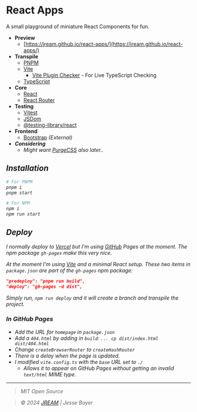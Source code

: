# React Apps

A small playground of miniature React Components for fun.

- **Preview**
  - [https://jream.github.io/react-apps/](https://jream.github.io/react-apps/)
- **Transpile**
  - [PNPM](https://pnpm.io/)
  - [Vite](https://vitejs.dev/)
    - [Vite Plugin Checker](https://www.npmjs.com/package/vite-plugin-checker) - For Live TypeScript Checking
  - [TypeScript](https://www.typescriptlang.org/)
- **Core**
  - [React](https://react.dev/)
  - [React Router](https://reactrouter.com/en/main)
- **Testing**
  - [Vitest](https://vitest.dev/)
  - [JSDom](https://github.com/jsdom/jsdom)
  - [@testing-library/react](https://testing-library.com/)
- **Frontend**
  - [Bootstrap](https://getbootstrap.com/) <em>(External)<em>
- **Considering**
  - Might want [PurgeCSS](https://purgecss.com/) also later..

## Installation

```bash
# For PNPM
pnpm i
pnpm start

# For NPM
npm i
npm run start
```

## Deploy

I normally deploy to [Vercel](https://vercel.com/) but I'm using [GitHub](https://github.com/) Pages at the moment. The npm package `gh-pages` make this very nice.

At the moment I'm using [Vite](https://vitejs.dev/) and a minimal React setup.
These two items in `package.json` are part of the `gh-pages` npm package:

```json
"predeploy": "pnpm run build",
"deploy": "gh-pages -d dist",
```

Simply run, `npm run deploy` and it will create a branch and transpile the project.

### In GitHub Pages

- Add the URL for `homepage` in `package.json`
- Add a `404.html` by adding in `build`: `... cp dist/index.html dist/404.html`
- Change `createBrowserRouter` to `createHashRouter`
- There is a delay when the page is updated.
- I modified `vite.config.ts` with the `base` URL set to `./`
  - Allows it to appear on GitHub Pages without getting an invalid `text/html` MIME type.

---

> MIT Open Source

> &copy; 2024 [JREAM](https://jream.com) | Jesse Boyer
